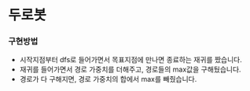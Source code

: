 # 두로봇

### 구현방법

- 시작지점부터 dfs로 들어가면서 목표지점에 만나면 종료하는 재귀를 짰습니다.
- 재귀를 들어가면서 경로 가중치를 더해주고, 경로들의 max값을 구해뒀습니다.
- 경로가 다 구해지면, 경로 가중치의 합에서 max를 빼줬습니다.
